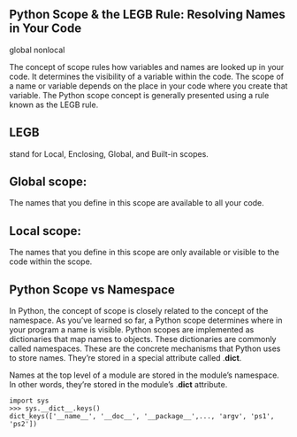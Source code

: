 ## Python Scope & the LEGB Rule: Resolving Names in Your Code
global 
nonlocal

The concept of scope rules how variables and names are looked up in your code. It determines the visibility of a variable within the code. The scope of a name or variable depends on the place in your code where you create that variable. The Python scope concept is generally presented using a rule known as the LEGB rule.

 ## LEGB 
 stand for Local, Enclosing, Global, and Built-in scopes.
 
## Global scope: 
The names that you define in this scope are available to all your code.

## Local scope:
The names that you define in this scope are only available or visible to the code within the scope.


## Python Scope vs Namespace
In Python, the concept of scope is closely related to the concept of the namespace. As you’ve learned so far, a Python scope determines where in your program a name is visible. Python scopes are implemented as dictionaries that map names to objects. These dictionaries are commonly called namespaces. These are the concrete mechanisms that Python uses to store names. They’re stored in a special attribute called .__dict__.

Names at the top level of a module are stored in the module’s namespace. In other words, they’re stored in the module’s .__dict__ attribute. 
```
import sys
>>> sys.__dict__.keys()
dict_keys(['__name__', '__doc__', '__package__',..., 'argv', 'ps1', 'ps2'])
```

